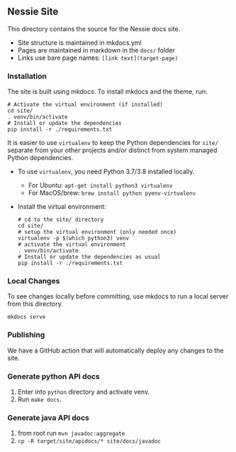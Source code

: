 ## Nessie Site

This directory contains the source for the Nessie docs site.

* Site structure is maintained in mkdocs.yml
* Pages are maintained in markdown in the `docs/` folder
* Links use bare page names: `[link text](target-page)`

### Installation

The site is built using mkdocs. To install mkdocs and the theme, run:

```
# Activate the virtual environment (if installed)
cd site/
. venv/bin/activate
# Install or update the dependencies
pip install -r ./requirements.txt
```

It is easier to use `virtualenv` to keep the Python dependencies for `site/`
separate from your other projects and/or distinct from system managed Python
dependencies.

* To use `virtualenv`, you need Python 3.7/3.8 installed locally.
  * For Ubuntu: `apt-get install python3 virtualenv`
  * For MacOS/brew: `brew install python pyenv-virtualenv`
* Install the virtual environment:

  ```
  # cd to the site/ directory
  cd site/
  # setup the virtual environment (only needed once)
  virtualenv -p $(which python3) venv
  # activate the virtual environment
  . venv/bin/activate
  # Install or update the dependencies as usual
  pip install -r ./requirements.txt
  ```

### Local Changes

To see changes locally before committing, use mkdocs to run a local server from this directory.

```
mkdocs serve
```

### Publishing

We have a GitHub action that will automatically deploy any changes to the site.

### Generate python API docs

1. Enter into `python` directory and activate venv.
2. Run `make docs`.

### Generate java API docs

1. from root run `mvn javadoc:aggregate`
2. `cp -R target/site/apidocs/* site/docs/javadoc`

